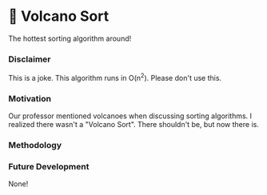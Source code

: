 # :volcano: Volcano Sort
The hottest sorting algorithm around!

### Disclaimer
This is a joke. This algorithm runs in O(n<sup>2</sup>). Please don't use this.

### Motivation
Our professor mentioned volcanoes when discussing sorting algorithms. I realized there wasn't a "Volcano Sort". There shouldn't be, but now there is.

### Methodology

### Future Development
None!
